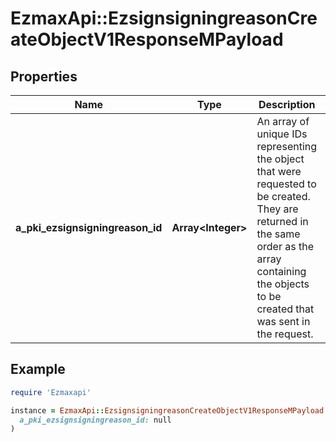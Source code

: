 # EzmaxApi::EzsignsigningreasonCreateObjectV1ResponseMPayload

## Properties

| Name | Type | Description | Notes |
| ---- | ---- | ----------- | ----- |
| **a_pki_ezsignsigningreason_id** | **Array&lt;Integer&gt;** | An array of unique IDs representing the object that were requested to be created.  They are returned in the same order as the array containing the objects to be created that was sent in the request. |  |

## Example

```ruby
require 'Ezmaxapi'

instance = EzmaxApi::EzsignsigningreasonCreateObjectV1ResponseMPayload.new(
  a_pki_ezsignsigningreason_id: null
)
```

